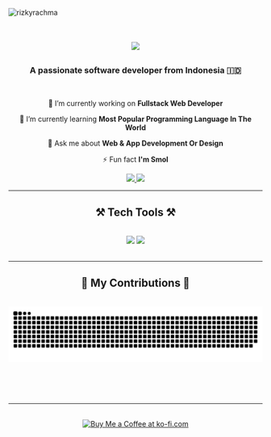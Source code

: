 <p align="left"> <img src="https://komarev.com/ghpvc/?username=rizkyrachma&label=Profile%20views&color=0e75b6&style=flat" alt="rizkyrachma" /> </p>


<h1 align="center">
    <img src="https://readme-typing-svg.herokuapp.com?font=Kanit&weight=500&size=35&duration=4000&color=B10F0F&center=true&random=false&width=435&lines=Hi+there!+👋;I'm+Rizky+Rachma!;" />
</h1>

<h3 align="center">A passionate software developer from Indonesia 🇮🇩</h3>

<br/>

<div align="center">
 
 🔭 I’m currently working on **Fullstack Web Developer**
 
 🌱 I’m currently learning **Most Popular Programming Language In The World**

💬 Ask me about **Web & App Development Or Design**

⚡ Fun fact **I'm Smol**

 </div>

 <div align="center"> 
  <a href="mailto:rizkyrachma292@gmail.com">
    <img src="https://img.shields.io/badge/Gmail-333333?style=for-the-badge&logo=gmail&logoColor=red" />
  </a>
  <a href="https://rizkyrachma.github.io" target="_blank">
     <img src="https://img.shields.io/badge/Portfolio-FF5722?style=for-the-badge&logo=todoist&logoColor=white" target="_blank" /> <!-- sqlite, safari, google-chrome are other good icon options -->
  </a>
</div>

<hr/>
<h2 align="center">⚒️ Tech Tools ⚒️</h2>
<br/>

<div align="center">
    <img src="https://skillicons.dev/icons?i=bootstrap,html,css,vscode,github,figma,git" />
    <img src="https://skillicons.dev/icons?i=nodejs,python,javascript,c,java" />
<br>
</div>

<br/>
<hr/>
<div align="center">
  <h2>🐍 My Contributions 🐍</h2>
  <br>
  <img alt="snake eating my contributions" src="https://raw.githubusercontent.com/rizkyrachma/rizkyrachma/output/github-contribution-grid-snake.svg" />
  
  <br/><br/><br/>
</div>

<hr/>

<br/>

<div align="center">
<a href='https://ko-fi.com/rizkyrachma' target='_blank'><img height='64' style='border:0px;height:64px;' src='https://storage.ko-fi.com/cdn/kofi1.png?v=3' border='0' alt='Buy Me a Coffee at ko-fi.com' /></a>
</div>

<br/>
